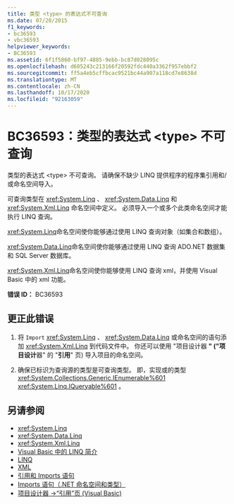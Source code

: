 ```yaml
---
title: 类型 <type> 的表达式不可查询
ms.date: 07/20/2015
f1_keywords:
- bc36593
- vbc36593
helpviewer_keywords:
- BC36593
ms.assetid: 6f1f5860-bf97-4885-9ebb-bc87d028095c
ms.openlocfilehash: d605243c213166f20592fdc440a3362f957ebbf2
ms.sourcegitcommit: ff5a4eb5cffbcac9521bc44a907a118cd7e8638d
ms.translationtype: MT
ms.contentlocale: zh-CN
ms.lasthandoff: 10/17/2020
ms.locfileid: "92163059"
---
```

# <a name="bc36593-expression-of-type-type-is-not-queryable"></a>BC36593：类型的表达式 \<type> 不可查询

类型的表达式 \<type> 不可查询。 请确保不缺少 LINQ 提供程序的程序集引用和/或命名空间导入。

 可查询类型在 <xref:System.Linq> 、 <xref:System.Data.Linq> 和 <xref:System.Xml.Linq> 命名空间中定义。 必须导入一个或多个此类命名空间才能执行 LINQ 查询。

 <xref:System.Linq>命名空间使你能够通过使用 LINQ 查询对象（如集合和数组）。

 <xref:System.Data.Linq>命名空间使你能够通过使用 LINQ 查询 ADO.NET 数据集和 SQL Server 数据库。

 <xref:System.Xml.Linq>命名空间使你能够使用 LINQ 查询 xml，并使用 Visual Basic 中的 xml 功能。

 **错误 ID：** BC36593

## <a name="to-correct-this-error"></a>更正此错误

1. 将 `Import` <xref:System.Linq> 、 <xref:System.Data.Linq> 或命名空间的语句添加 <xref:System.Xml.Linq> 到代码文件中。 你还可以使用 "项目设计器 **" ("项目设计**器" 的 "**引用**" 页) 导入项目的命名空间。

2. 确保已标识为查询源的类型是可查询类型。 即，实现或的类型 <xref:System.Collections.Generic.IEnumerable%601> <xref:System.Linq.IQueryable%601> 。

## <a name="see-also"></a>另请参阅

- <xref:System.Linq>
- <xref:System.Data.Linq>
- <xref:System.Xml.Linq>
- [Visual Basic 中的 LINQ 简介](../../programming-guide/language-features/linq/introduction-to-linq.md)
- [LINQ](../../programming-guide/language-features/linq/index.md)
- [XML](../../programming-guide/language-features/xml/index.md)
- [引用和 Imports 语句](../../programming-guide/program-structure/references-and-the-imports-statement.md)
- [Imports 语句（.NET 命名空间和类型）](../statements/imports-statement-net-namespace-and-type.md)
- [项目设计器 -&gt;“引用”页 (Visual Basic)](/visualstudio/ide/reference/references-page-project-designer-visual-basic)
